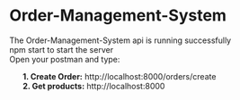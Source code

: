# Order-Management-System
The Order-Management-System api is running successfully <br>
npm start to start the server <br>
Open your postman and type:<br>
<ul>
<b>1. Create Order:</b> http://localhost:8000/orders/create <br>
<b>2. Get products:</b> http://localhost:8000 <br>
<ul>

